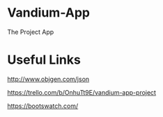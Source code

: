 # Vandium-App
The Project App

# Useful Links
http://www.objgen.com/json

https://trello.com/b/OnhuTt9E/vandium-app-project

https://bootswatch.com/
